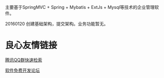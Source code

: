 主要基于SpringMVC + Spring + Mybatis + ExtJs + Mysql等技术的企业管理软件。

20160120 创建基础架构，提交架构。业务功能暂无。


 # 良心友情链接

[腾讯QQ群快速检索](http://u.720life.cn/s/8cf73f7c)

[软件免费开发论坛](http://u.720life.cn/s/bbb01dc0)
